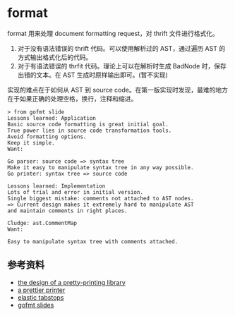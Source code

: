 # format

format 用来处理 document formatting request，对 thrift 文件进行格式化。

1. 对于没有语法错误的 thrift 代码。可以使用解析过的 AST，通过遍历 AST 的方式输出格式化后的代码。
2. 对于有语法错误的 thrfit 代码。理论上可以在解析时生成 BadNode 时，保存出错的文本。在 AST 生成时原样输出即可。(暂不实现)

实现的难点在于如何从 AST 到 source code。在第一版实现时发现，最难的地方在于如果正确的处理空格，换行，注释和缩进。


```
> from gofmt slide
Lessons learned: Application
Basic source code formatting is great initial goal.
True power lies in source code transformation tools.
Avoid formatting options.
Keep it simple.
Want:

Go parser: source code => syntax tree
Make it easy to manipulate syntax tree in any way possible.
Go printer: syntax tree => source code

Lessons learned: Implementation
Lots of trial and error in initial version.
Single biggest mistake: comments not attached to AST nodes.
=> Current design makes it extremely hard to manipulate AST
and maintain comments in right places.

Cludge: ast.CommentMap
Want:

Easy to manipulate syntax tree with comments attached.
```



## 参考资料

- [the design of a pretty-printing library](https://belle.sourceforge.net/doc/hughes95design.pdf)
- [a prettier printer](https://homepages.inf.ed.ac.uk/wadler/papers/prettier/prettier.pdf)
- [elastic tabstops](https://nick-gravgaard.com/elastic-tabstops/)
- [gofmt slides](https://go.dev/talks/2015/gofmt-en.slide#10)
